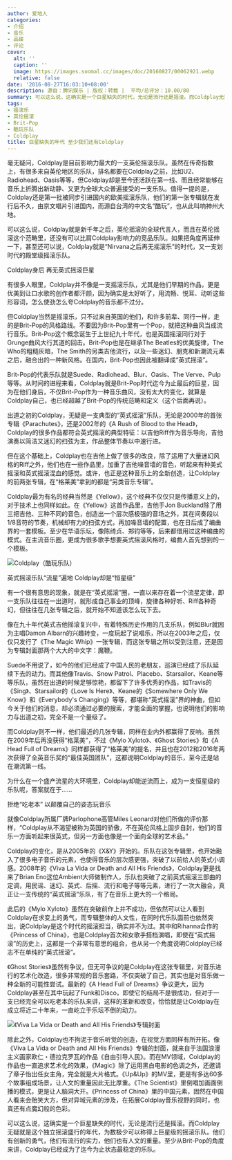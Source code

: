 ```yaml
---
author: 爱地人
categories:
- 介绍
- 音乐
- 品碟
- 评论
cover:
  alt: ''
  caption: ''
  image: https://images.soomal.cc/images/doc/20160827/00062921.webp
  relative: false
date: '2016-08-27T16:03:10+08:00'
description: 源自：腾讯娱乐 | 版权：转载 |  平均/总评分：10.00/80
summary: 可以这么说，这确实是一个巨星缺失的时代，无论是流行还是摇滚。而Coldplay无疑就是这个独立摇滚盛行的年代，为数极少可以称得上巨星级的摇滚乐队。他们有创新的勇气，他们有流行的实力，他们也有人文的重量。至少从Brit-Pop的角度来讲，Coldplay已经成为了迄今为止状态最稳定的乐队。
tags:
- 摇滚乐
- 英伦摇滚
- Brit-Pop
- 酷玩乐队
- Coldplay
title: 巨星缺失的年代 至少我们还有Coldplay
---
```


毫无疑问，Coldplay是目前影响力最大的一支英伦摇滚乐队。虽然在传奇指数上，有很多来自英伦地区的乐队，排名都要在Coldplay之前，比如U2、Radiohead、Oasis等等，但Coldplay却是至今还活跃在第一线、而且经常能够在音乐上折腾出新动静、又更为全球大众普遍接受的一支乐队。值得一提的是，Coldplay还是第一批被同步引进国内的欧美摇滚乐队，他们的第一张专辑就在发行后不久，由京文唱片引进国内，而源自台湾的中文名“酷玩”，也从此叫响神州大地。

可以这么说，Coldplay就是新千年之后，英伦摇滚的全球代言人，而且在英伦摇滚这个范畴里，还没有可以比肩Coldplay影响力的竞品乐队。如果把角度再延伸一下，甚至还可以说，Coldplay就是“Nirvana之后再无摇滚乐”的时代，又一支划时代的殿堂级摇滚乐队。

Coldplay身后 再无英式摇滚巨星

有很多人眼里，Coldplay并不像是一支摇滚乐队，尤其是他们早期的作品，更是优美到让口水歌的创作者都汗颜，因为确实是太好听了，用流畅、悦耳、动听这些形容词，怎么使劲怎么夸Coldplay的音乐都不过分。

但Coldplay当然是摇滚乐，只不过来自英国的他们，和许多前辈、同行一样，走的是Brit-Pop的风格路线。不要因为Brit-Pop里有一个Pop，就把这种曲风当成流行音乐。Brit-Pop这个概念诞生于上世纪九十年代，也是英国摇滚同行对于Grunge曲风大行其道的回击。Brit-Pop也是在继承The Beatles的优美旋律，The Who的粗糙灰暗，The Smith的另类吉他流行，以及一些迷幻、朋克和新潮流元素之后，融合出的一种新风格。在国内，Brit-Pop也因此被翻译成“英式摇滚”。

Brit-Pop的代表乐队就是Suede、Radiohead、Blur、Oasis、The Verve、Pulp等等。从时间的进程来看，Coldplay就是Brit-Pop时代迄今为止最后的巨星，因为在他们身后，不仅Brit-Pop作为一种音乐曲风，没有太大的变化，就算是Coldplay自己，也已经超越了Brit-Pop的传统范畴和定义（这个后面再说）。

出道之初的Coldplay，无疑是一支典型的“英式摇滚”乐队，无论是2000年的首张专辑《Parachutes》，还是2002年的《A Rush of Blood to the Head》，Coldplay的很多作品都符合英式摇滚的典型特征：以吉他Riff作为音乐导向，吉他演奏以简洁又迷幻的扫弦为主，作品整体节奏以中速行进。

但在这个基础上，Coldplay也在吉他上做了很多的改良，除了运用了大量迷幻风格的Riff之外，他们也在一些作品里，加重了吉他噪音墙的音色，听起来有种美式摇滚和英式摇滚混血的感觉。或许，也正是这种音乐上的全新创造，让Coldplay的前两张专辑，在“格莱美”拿到的都是“另类音乐专辑”。

Coldplay最为有名的经典当然是《Yellow》，这个经典不仅仅只是传播意义上的，对于技术上也同样如此。在《Yellow》这首作品里，吉他手Jon Buckland除了用三把吉他、三种不同的音色，创造出一个层次感极强的音场之外，其在间奏段以1/8音符的节奏，机械却有力的扫弦方式，再加噪音墙的配置，也在日后成了编曲界的一套模板。至少在华语乐坛，像陈绮贞、郑钧等等，后来都借用过这种编曲的模式。在主流音乐圈，更成为很多歌手想要英式摇滚风格时，编曲人首先想到的一个模板。



![Coldplay（酷玩乐队）](https://images.soomal.cc/images/doc/20160827/00062921.webp)





英式摇滚乐队“流星”遍地 Coldplay却是“恒星级”

有一个很有意思的现象，就是在“英式摇滚”圈，一直以来存在着一个流星定律，即一支乐队往往在一出道时，就形成自己事业的顶峰，旋律各种好听、Riff各种奇幻，但往往在几张专辑之后，就开始不知道该怎么玩下去。

像在九十年代英式吉他摇滚复兴中，有着特殊历史作用的几支乐队，例如Blur就因为主唱Damon Albarn的兴趣转变，一度玩起了说唱乐，所以在2003年之后，仅仅只发行了《The Magic Whip》一张专辑，而这张专辑之所以受到注意，还是因为专辑封面那两个大大的中文字：魔鞭。

Suede不用说了，如今的他们已经成了中国人民的老朋友，巡演已经成了乐队延续下去的动力。而其他像Travis、Snow Patrol、Placebo、Starsailor、Keane等等乐队，虽然在出道的时候足够惊艳，都留下了许多优秀的作品，如Travis的《Sing》、Starsailor的《Love Is Here》、Keane的《Somewhere Only We Know》和《Everybody's Changing》等等，都堪称“英式摇滚”界的神曲，但如今关于他们的消息，却必须通过必要的搜索，才能全面的掌握，也说明他们的影响力与出道之初，完全不是一个量级了。

而Coldplay则不一样，他们最近的几张专辑，同样在业内外都赢得了反响。虽然在2009年后再没获得“格莱美”，不过《Mylo Xyloto》、《Ghost Stories》和《A Head Full of Dreams》同样都获得了“格莱美”的提名，并且也在2012和2016年两次获得了全英音乐奖的“最佳英国团队”，这都说明Coldplay的音乐，至今还是站在潮流第一线。

为什么在一个盛产流星的大环境里，Coldplay却能逆流而上，成为一支恒星级的乐队呢，答案就在于……

拒绝“吃老本” 以颠覆自己的姿态玩音乐

就像Coldplay所属厂牌Parlophone高管Miles Leonard对他们所做的评价那样，“Coldplay从不渴望被称为英国的骄傲，不在英伦风格上固步自封，他们的音乐一方面听起来很英式，但另一方面也像是一个面向全球的艺术品。”

Coldplay的变化，是从2005年的《X&Y》开始的。乐队在这张专辑里，也开始融入了很多电子音乐的元素，也使得音乐的层次感更强，突破了以前给人的英式小调感。2008年的《Viva La Vida or Death and All His Friends》，Coldplay更是找来了Brian Eno这位Ambient大师做制作人，乐队也突破了之前英式摇滚三部曲的定调，用民谣、迷幻、英式、后摇、流行和电子等等元素，进行了一次大融合，真正让一支传统的“英式摇滚”乐队，有了在音乐上更大的一个格局。



此后的《Mylo Xyloto》虽然在突破前作上并不成功，但依然可以让人看到Coldplay在求变上的勇气，而专辑整体的人文性，在同时代乐队面前也依然突出，说Coldplay是这个时代的摇滚担当，确实并不为过。其中和Rihanna合作的《Princess of China》，也是Coldplay首次和女歌手搭档演唱，即使在“英式摇滚”的历史上，这都是一个非常有意思的组合，也从另一个角度说明Coldplay已经志不在单纯的“英式摇滚”。



《Ghost Stories》虽然有争议，但无可争议的是Coldplay在这张专辑里，对音乐进行的艺术化改造，很多非常规的音乐套路，不仅突破了自己，其实也是对音乐做一种全新的可能性尝试。最新的《A Head Full of Dreams》争议更大，因为Coldplay甚至在其中玩起了Funk和Disco，即使它的结局不是很成功，但对于一支已经完全可以吃老本的乐队来讲，这样的革新和改变，恰恰就是让Coldplay在成立将近二十年来，一直屹立于乐坛不倒的动力。

![《Viva La Vida or Death and All His Friends》专辑封面](https://images.soomal.cc/images/doc/20160827/00062920_01.webp)





除此之外，Coldplay也不拘泥于音乐听觉的创造，在视觉方面同样有所开拓。像《Viva La Vida or Death and All His Friends》专辑的封面，就来自于法国浪漫主义画家欧仁・德拉克罗瓦的作品《自由引导人民》。而在MV领域，Coldplay的作品也一直追求艺术化的效果，《Magic》除了运用黑白电影的色调之外，还邀请了章子怡出任女主角，完全就是大片格式。《Up&Up》的MV里，更是有多达60多个故事组成场景，让人文的重量因此无比厚重。《The Scientist》里倒唱加画面倒播的模式，更是让人脑洞大开。《Princess of China》里的中国元素，固然在中国人看来会贻笑大方，但对异域元素的涉及，在拓展Coldplay音乐视野的同时，也真还有点魔幻般的色彩。

可以这么说，这确实是一个巨星缺失的时代，无论是流行还是摇滚。而Coldplay无疑就是这个独立摇滚盛行的年代，为数极少可以称得上巨星级的摇滚乐队。他们有创新的勇气，他们有流行的实力，他们也有人文的重量。至少从Brit-Pop的角度来讲，Coldplay已经成为了迄今为止状态最稳定的乐队。